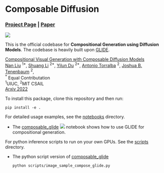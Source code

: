 # Composable Diffusion

### [Project Page](https://energy-based-model.github.io/Compositional-Visual-Generation-with-Composable-Diffusion-Models/) | [Paper](https://energy-based-model.github.io/Compositional-Visual-Generation-with-Composable-Diffusion-Models/)
[![][colab]][composable-glide]

This is the official codebase for **Compositional Generation using Diffusion Models**.
The codebase is heavily built upon [GLIDE](https://github.com/openai/glide-text2im).

[Compositional Visual Generation with Composable Diffusion Models](https://energy-based-model.github.io/Compositional-Visual-Generation-with-Composable-Diffusion-Models/)
    <br>
    [Nan Liu](https://nanliu.io) <sup>1*</sup>,
    [Shuang Li](https://people.csail.mit.edu/lishuang) <sup>2*</sup>,
    [Yilun Du](https://yilundu.github.io) <sup>2*</sup>,
    [Antonio Torralba](https://groups.csail.mit.edu/vision/torralbalab/) <sup>2</sup>,
    [Joshua B. Tenenbaum](https://mitibmwatsonailab.mit.edu/people/joshua-tenenbaum/) <sup>2</sup>,
    <br>
    <sup>*</sup> Equal Contributation
    <br>
    <sup>1</sup>UIUC, <sup>2</sup>MIT CSAIL
    <br>
    [Arxiv 2022]()

To install this package, clone this repository and then run:

```
pip install -e .
```

For detailed usage examples, see the [notebooks](notebooks) directory.

 * The [composable_glide](notebooks/compose_glide.ipynb) [![][colab]][composable-glide] notebook shows how to use GLIDE for compositional generation.

[colab]: <https://colab.research.google.com/assets/colab-badge.svg>
[composable-glide]: <https://colab.research.google.com/github/nanlliu/composable-diffusion-pytorch/blob/master/notebooks/compose_glide.ipynb>

For python inference scripts to run on your own GPUs. See the [scripts](scripts) directory.
 * The python script version of [composable_glide](notebooks/compose_glide.ipynb)
    ```
    python scripts/image_sample_compose_glide.py
    ``` 